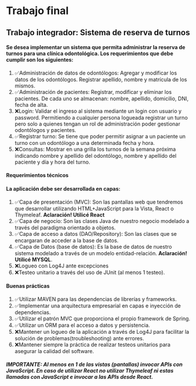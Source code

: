 # Trabajo final

## Trabajo integrador: Sistema de reserva de turnos
	
#### **Se desea implementar un sistema que permita administrar la reserva de turnos para una clínica odontológica. Los requerimientos que debe cumplir son los siguientes:**

1. ✅Administración de datos de odontólogos: Agregar y modificar los datos de los odontólogos. Registrar apellido, nombre y matrícula de los mismos.
2. ✅Administración de pacientes: Registrar, modificar y eliminar los pacientes. De cada uno se almacenan: nombre, apellido, domicilio, DNI, fecha de alta.
3. ❌Login: Validar el ingreso al sistema mediante un login con usuario y password. Permitiendo a cualquier persona logueada registrar un turno pero solo a quienes tengan un rol de administración poder gestionar odontólogos y pacientes.
4. ✅Registrar turno: Se tiene que poder permitir asignar a un paciente un turno con un odontólogo a una determinada fecha y hora. 
5. ❌Consultas: Mostrar en una grilla los turnos de la semana próxima indicando nombre y apellido del odontólogo, nombre y apellido del paciente y día y hora del turno.

#### **Requerimientos técnicos**
#### **La aplicación debe ser desarrollada en capas:**
1. ✅Capa de presentación (MVC): Son las pantallas web que tendremos que desarrollar utilizando HTML+JavaScript para la Vista, React o Thymeleaf. **Aclaración! Utilicé React**
2. ✅Capa de negocio: Son las clases Java de nuestro negocio modelado a través del paradigma orientado a objetos.
3. ✅Capa de acceso a datos (DAO/Repository): Son las clases que se encargaran de acceder a la base de datos.
4. ✅Capa de Datos (base de datos): Es la base de datos de nuestro sistema modelado a través de un modelo entidad-relación. **Aclaración! Utilicé MYSQL**. 
5. ❌Logueo con Log4J ante excepciones
6. ❌Testeo unitario a través del uso de JUnit (al menos 1 testeo).

#### **Buenas prácticas**
1. ✅Utilizar MAVEN para las dependencias de librerías y frameworks.
2. ✅Implementar una arquitectura empresarial en capas e inyección de dependencias.
3. ✅Utilizar el patrón MVC que proporciona el propio framework de Spring.
4. ✅Utilizar un ORM para el acceso a datos y persistencia.
5. ❌Mantener un logueo de la aplicación a través de Log4J para facilitar la solución de problemas(troubleshooting) ante errores.
6. ❌Mantener siempre la práctica de realizar testeos unitarios para asegurar la calidad del software. 



##### IMPORTANTE: Al menos en 1 de las vistas (pantallas) invocar APIs con JavaScript. En caso de utilizar React no utilizar Thymeleaf ni estas llamadas con JavaScript e invocar a las APIs desde React.
